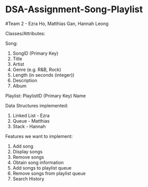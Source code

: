# DSA-Assignment-Song-Playlist
#Team 2 - Ezra Ho, Matthias Gan, Hannah Leong


Classes/Attributes: 
 
Song: 
1. SongID (Primary Key) 
2. Title 
3. Artist 
4. Genre (e.g. R&B, Rock)  
5. Length (in seconds (integer)) 
6. Description
7. Album

Playlist: 
PlaylistID (Primary Key) 
Name 

Data Structures implemented:
1. Linked List - Ezra
2. Queue - Matthias
3. Stack - Hannah

Features we want to implement: 
1. Add song
2. Display songs
3. Remove songs
4. Obtain song information
5. Add songs to playlist queue
6. Remove songs from playlist queue
7. Search History
